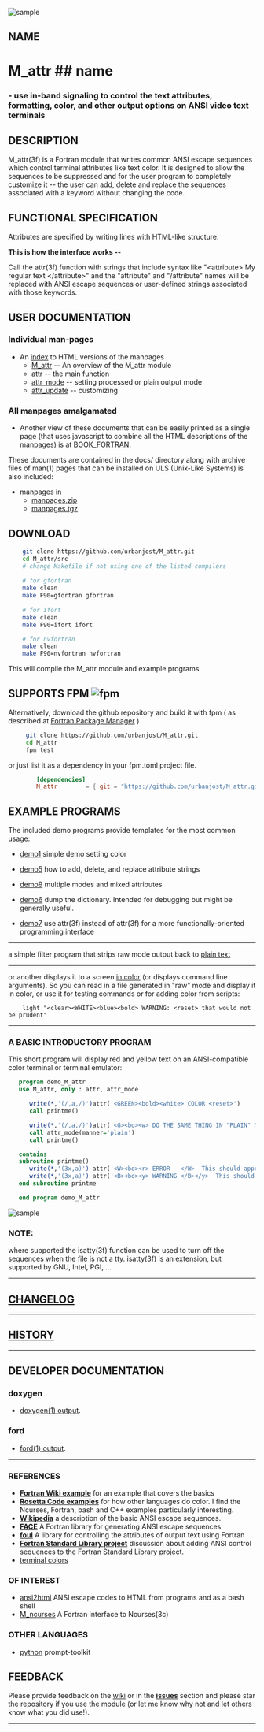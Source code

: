 ![sample](docs/images/snap2b.gif)

## NAME

# M_attr ## name
### - use in-band signaling to control the text attributes, formatting, color, and other output options on ANSI video text terminals

## DESCRIPTION

   M_attr(3f) is a Fortran module that writes common ANSI escape
   sequences which control terminal attributes like text color. It is
   designed to allow the sequences to be suppressed and for the user
   program to completely customize it -- the user can add, delete and
   replace the sequences associated with a keyword without changing
   the code.

## FUNCTIONAL SPECIFICATION

  Attributes are specified by writing lines with HTML-like structure.

  **This is how the interface works --**

  Call the attr(3f) function with strings that include syntax like
  "\<attribute\> My regular text \</attribute\>" and the "attribute"
  and "/attribute" names will be replaced with ANSI escape sequences or
  user-defined strings associated with those keywords.

## USER DOCUMENTATION

### Individual man-pages

 - An [index](https://urbanjost.github.io/M_attr/man3.html) to HTML versions
   of the manpages 
   - [M_attr](https://urbanjost.github.io/M_attr/M_attr.3M_attr.html)  -- An overview of the M_attr module
   - [attr](https://urbanjost.github.io/M_attr/attr.3M_attr.html)  -- the main function
   - [attr_mode](https://urbanjost.github.io/M_attr/attr_mode.3M_attr.html)  -- setting processed or plain output mode
   - [attr_update](https://urbanjost.github.io/M_attr/attr_update.3M_attr.html)  -- customizing

### All manpages amalgamated

 - Another view of these documents that can be easily printed as a single
   page (that uses javascript to combine all the HTML descriptions of the manpages) is at
   [BOOK_FORTRAN](https://urbanjost.github.io/M_attr/BOOK_M_attr.html).

These documents are contained in the docs/ directory along with archive files of man(1) pages
that can be installed on ULS (Unix-Like Systems) is also included:

 - manpages in 
    + [manpages.zip](https://urbanjost.github.io/M_attr/manpages.zip) 
    + [manpages.tgz](https://urbanjost.github.io/M_attr/manpages.tgz) 

## DOWNLOAD
   ```bash
       git clone https://github.com/urbanjost/M_attr.git
       cd M_attr/src
       # change Makefile if not using one of the listed compilers
     
       # for gfortran
       make clean
       make F90=gfortran gfortran
     
       # for ifort
       make clean
       make F90=ifort ifort

       # for nvfortran
       make clean
       make F90=nvfortran nvfortran
   ```
   This will compile the M_attr module and example programs.

## SUPPORTS FPM ![fpm](docs/images/fpm_logo.gif)

   Alternatively, download the github repository and build it with
   fpm ( as described at [Fortran Package Manager](https://github.com/fortran-lang/fpm) )

   ```bash
        git clone https://github.com/urbanjost/M_attr.git
        cd M_attr
        fpm test
   ```

   or just list it as a dependency in your fpm.toml project file.

```toml
        [dependencies]
        M_attr        = { git = "https://github.com/urbanjost/M_attr.git" }
```


## EXAMPLE PROGRAMS
The included demo programs provide templates for the most common usage:

- [demo1](test/default.f90) simple demo setting color
- [demo5](test/custom.f90)  how to add, delete, and replace attribute strings
- [demo9](test/mixed.f90)   multiple modes and mixed attributes

- [demo6](test/dump.f90)    dump the dictionary. Intended for debugging but might be generally useful.

- [demo7](test/functional.f90)    use attr(3f) instead of attr(3f) for a more functionally-oriented programming interface

---
   a simple filter program that strips raw mode output back to
   [plain text](app/plain.f90)

---
   or another displays it to a screen [in color](app/light.f90) (or displays command line arguments). So you can read
   in a file generated in "raw" mode and display it in color, or use it for testing commands or for adding color from
   scripts:

        light "<clear><WHITE><blue><bold> WARNING: <reset> that would not be prudent"
---

### A BASIC INTRODUCTORY PROGRAM

This short program will display red and yellow text on an ANSI-compatible color terminal
or terminal emulator:

```fortran
   program demo_M_attr
   use M_attr, only : attr, attr_mode

      write(*,'(/,a,/)')attr('<GREEN><bold><white> COLOR <reset>')
      call printme()

      write(*,'(/,a,/)')attr('<G><bo><w> DO THE SAME THING IN "PLAIN" MODE')
      call attr_mode(manner='plain')
      call printme()

   contains 
   subroutine printme()
      write(*,'(3x,a)') attr('<W><bo><r> ERROR   </W>  This should appear as red text</y>')
      write(*,'(3x,a)') attr('<B><bo><y> WARNING </B></y>  This should appear as default text')
   end subroutine printme

   end program demo_M_attr
```
![sample](docs/images/snap1.gif)



### NOTE:
   where supported the isatty(3f) function can be used to turn off the sequences when the file is
   not a tty.  isatty(3f) is an extension, but supported by GNU, Intel, PGI, ...


---
## [CHANGELOG](CHANGELOG.md)
---
## [HISTORY](HISTORY.md)
---
## DEVELOPER DOCUMENTATION
### doxygen

- [doxygen(1) output](https://urbanjost.github.io/M_attr/doxygen_out/html/index.html).

### ford

- [ford(1) output](https://urbanjost.github.io/M_attr/fpm-fordindex.html).
---
### REFERENCES
* [**Fortran Wiki example**](http://fortranwiki.org/fortran/show/ansi_colors) for an example that covers the basics
* [**Rosetta Code examples**](https://rosettacode.org/wiki/Terminal_control/Coloured_text) for how other languages do color.
  I find the Ncurses, Fortran, bash and C++ examples particularly interesting.
* [**Wikipedia**](https://en.wikipedia.org/wiki/ANSI_escape_code) a description of the basic ANSI escape sequences.
* [**FACE**](https://github.com/szaghi/FACE) A Fortran library for generating ANSI escape sequences
* [**foul**](http://foul.sourceforge.net/) A library for controlling the attributes of output text using Fortran
* [**Fortran Standard Library project**](https://github.com/fortran-lang/stdlib/issues/229) discussion about
  adding ANSI control sequences to the Fortran Standard Library project.
* [terminal colors](http://www.pixelbeat.org/docs/terminal_colours/)

### OF INTEREST
* [ansi2html](https://github.com/ralphbean/ansi2html) ANSI escape codes to HTML from programs and as a bash shell
* [M_ncurses](https://github.com/urbanjost/M_ncurses) A Fortran interface to Ncurses(3c)

### OTHER LANGUAGES

*  [python](https://python-prompt-toolkit.readthedocs.io/en/master/pages/printing_text.html#html) prompt-toolkit

## FEEDBACK

Please provide feedback on the
[wiki](https://github.com/urbanjost/M_attr/wiki) or in the
[__issues__](https://github.com/urbanjost/M_attr/issues) section
and please star the repository if you use the module (or let me know
why not and let others know what you did use!).

-------
